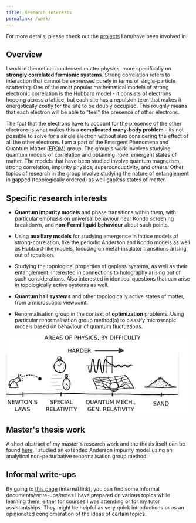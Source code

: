 ```yaml
---
title: Research Interests
permalink: /work/
---
```


For more details, please check out the [projects](/research/) I am/have been involved in.

## Overview

I work in theoretical condensed matter physics, more specifically on **strongly correlated fermionic systems**. Strong correlation refers to interaction that cannot be expressed purely in terms of single-particle scattering. One of the most popular mathematical models of strong electronic correlation is the Hubbard model - it consists of electrons hopping across a lattice, but each site has a repulsion term that makes it energetically costly for the site to be doubly occupied. This roughly means that each electron will be able to "feel" the presence of other electrons.

The fact that the electrons have to account for the presence of the other electrons is what makes this a **complicated many-body problem** - its not possible to solve for a single electron without also considering the effect of all the other electrons.
I am a part of the Emergent Phenomena and Quantum Matter ([EPQM](https://www.iiserkol.ac.in/~slal/index.html)) group. The group's work involves studying quantum models of correlation and obtaining novel emergent states of matter. The models that have been studied involve quantum magnetism, strong correlation, impurity physics, superconductivity, and others. Other topics of research in the group involve studying the nature of entanglement in gapped (topologically ordered) as well gapless states of matter.

## Specific research interests

- **Quantum impurity models** and phase transitions within them, with particular emphasis on universal behaviour near Kondo screening breakdown, and **non-Fermi liquid behaviour** about such points.

- Using **auxiliary models** for studying emergence in lattice models of strong-correlation, like the periodic Anderson  and Kondo models as well as Hubbard-like models, focusing on metal-insulator transitions arising out of repulsion.

- Studying the topological properties of gapless systems, as well as their entanglement. Interested in connections to holography arising out of such considerations. Also interested in identical questions that can arise in topologically active systems as well.

- **Quantum hall systems** and other topologically active states of matter, from a microscopic viewpoint. 

- Renormalisation group in the context of **optimization** problems. Using particular renormalisation group method(s) to classify microscopic models based on behaviour of quantum fluctuations. 


![](/assets/images/work/xkcd-sand.png)

## Master's thesis work

A short abstract of my master's research work and the thesis itself can be found [here](/assets/pdfs/ms_thesis.pdf). I studied an extended Anderson impurity model using an analytical non-perturbative renormalisation group method.

## Informal write-ups

By going to [this page](/write-ups/) (internal link), you can find some informal documents/write-ups/notes I have prepared on various topics while learning them, either for courses I was attending or for my tutor assistantships. They might be helpful as very quick introductions or as an opinionated conglomeration of the ideas of certain topics.
